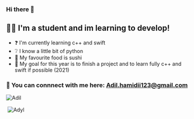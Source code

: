 ### Hi there 👋

## 👨‍🎓 I'm a student and im learning to develop!
- ❓ I'm currently learning c++ and swift
- ❔ I know a little bit of python 
- 🍣 My favourite food is sushi
- 🥅 My goal for this year is to finish a project and to learn fully c++ and swift if possible (2021)

### 📎 You can connnect with me here: Adil.hamidii123@gmail.com

<img src="https://komarev.com/ghpvc/?username=AdilHamidii&label=Profile%20views&color=0e75b6&style=flat" alt="Adil" /> </p>


<p>&nbsp;<img align="center" src="https://github-readme-stats.vercel.app/api?username=AdilHamidii&show_icons=true" alt="Adyl" /></p>
